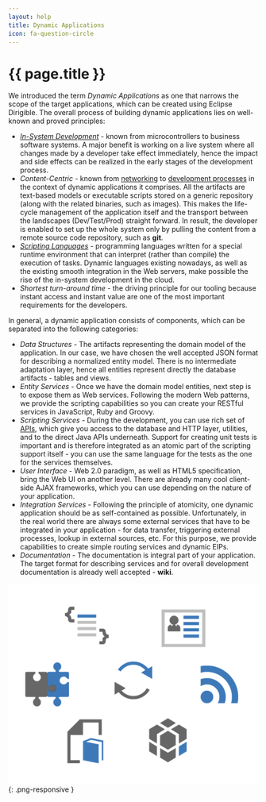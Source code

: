 ```yaml
---
layout: help
title: Dynamic Applications
icon: fa-question-circle
---
```


{{ page.title }}
===

We introduced the term *Dynamic Applications* as one that narrows the scope of the target applications, which can be created using 
Eclipse Dirigible.
The overall process of building dynamic applications lies on well-known and proved principles:

*	[*In-System Development*](http://en.wikipedia.org/wiki/In-system_programming) - known from microcontrollers to business software systems. A major benefit is working on a live system where all changes made by a developer take effect immediately, hence the impact and side effects can be realized in the early stages of the development process.
*	*Content-Centric* - known from [networking](http://en.wikipedia.org/wiki/Named_data_networking) to [development processes](http://en.wikipedia.org/wiki/Domain-driven_design) in the context of dynamic applications it comprises. All the artifacts are text-based models or executable scripts stored on a generic repository (along with the related binaries, such as images). This makes the life-cycle management of the application itself and the transport between the landscapes (Dev/Test/Prod) straight forward. 
In result, the developer is enabled to set up the whole system only by pulling the content from a remote source code repository, such as **git**.
*	[*Scripting Languages*](http://en.wikipedia.org/wiki/Scripting_language) - programming languages written for a special runtime environment that can interpret (rather than compile) the execution of tasks. Dynamic languages existing nowadays, as well as the existing smooth integration in the Web servers, make possible the rise of the in-system development in the cloud.
*	*Shortest turn-around time* - the driving principle for our tooling because instant access and instant value are one of the most important requirements for the developers.

In general, a dynamic application consists of components, which can be separated into the following categories:

*	*Data Structures* - The artifacts representing the domain model of the application. In our case, we have chosen the well accepted JSON format for describing a normalized entity model. There is no intermediate adaptation layer, hence all entities represent directly the database artifacts - tables and views.
*	*Entity Services* - Once we have the domain model entities, next step is to expose them as Web services. Following the modern Web patterns, we provide the scripting capabilities so you can create your RESTful services in JavaScript, Ruby and Groovy.
*	*Scripting Services* - During the development, you can use rich set of [APIs](api/index.html), which give you access to the database and HTTP layer, utilities, and to the direct Java APIs underneath. Support for creating unit tests is important and is therefore integrated as an atomic part of the scripting support itself - you can use the same language for the tests as the one for the services themselves.
*	*User Interface* - Web 2.0 paradigm, as well as HTML5 specification, bring the Web UI on another level. There are already many cool client-side AJAX frameworks, which you can use depending on the nature of your application.
*	*Integration Services* - Following the principle of atomicity, one dynamic application should be as self-contained as possible. Unfortunately, in the real world there are always some external services that have to be integrated in your application - for data transfer, triggering external processes, lookup in external sources, etc. For this purpose, we provide capabilities to create simple routing services and dynamic EIPs.
*	*Documentation* - The documentation is integral part of your application. The target format for describing services and for overall development documentation is already well accepted - **wiki**.

![Target Application](images/target_app.png){: .png-responsive }

